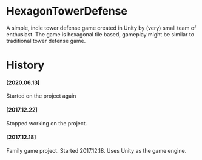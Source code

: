 # HexagonTowerDefense
A simple, indie tower defense game created in Unity by (very) small team of enthusiast. The game is hexagonal tile based, gameplay might be similar to traditional tower defense game.
<Insert pictures>







# History
#### [2020.06.13]
Started on the project again

#### [2017.12.22]
Stopped working on the project.

#### [2017.12.18]
Family game project. Started 2017.12.18. Uses Unity as the game engine. 
